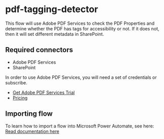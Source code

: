 # pdf-tagging-detector
This flow will use Adobe PDF Services to check the PDF Properties and determine whether the PDF has tags for accessibility or not. If it does not, then it will set different metadata in SharePoint.

## Required connectors
* Adobe PDF Services
* SharePoint

In order to use Adobe PDF Services, you will need a set of credentials or subscribe.

- [Get Adobe PDF Services Trial](https://documentcloud.adobe.com/dc-integration-creation-app-cdn/main.html )
- [Pricing](https://developer.adobe.com/document-services/pricing/main/)
## Importing flow
To learn how to import a flow into Microsoft Power Automate, see here:
[Read documentation here](https://powerautomate.microsoft.com/en-us/blog/import-export-bap-packages/)